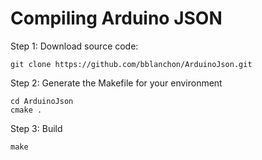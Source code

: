 Compiling Arduino JSON
======================

Step 1: Download source code:

    git clone https://github.com/bblanchon/ArduinoJson.git

Step 2: Generate the Makefile for your environment

    cd ArduinoJson
    cmake .

Step 3: Build

	make
